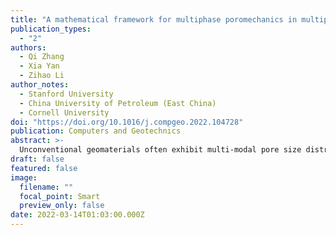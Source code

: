 ```yaml
---
title: "A mathematical framework for multiphase poromechanics in multiple porosity media"
publication_types:
  - "2"
authors:
  - Qi Zhang
  - Xia Yan
  - Zihao Li
author_notes:
  - Stanford University
  - China University of Petroleum (East China)
  - Cornell University
doi: "https://doi.org/10.1016/j.compgeo.2022.104728"
publication: Computers and Geotechnics
abstract: >-
  Unconventional geomaterials often exhibit multi-modal pore size distribution. We have developed a comprehensive framework for porous media exhibiting multiple porosity scales that are saturated with one or two types of fluids using mixture theory. Both the governing equations and constitutive laws have been clearly derived and identified, respectively. The effective stress 𝝈′ emerged from the energy balance equation is adoptable for both elastic and elastoplastic deformations, in which pore fractions and saturations play a central role. The proposed model is general in a sense that it works for both uncoupled simulation and coupled simulation. The field equations for uncoupled flow simulation are solved using the Laplace transform and numerical Laplace inversion methods. By visualizing the dimensionless results, we can gain a quantitative insight of the different stages in the depletion process of a naturally fractured reservoir. For coupled flow and geomechanics simulation, a strip load problem and a two-phase flow in a deformable 3D reservoir problem illustrate the impacts of plasticity, multiple porosity, inter-porosity exchange, and capillary pressure on the system response.
draft: false
featured: false
image:
  filename: ""
  focal_point: Smart
  preview_only: false
date: 2022-03-14T01:03:00.000Z
---
```

